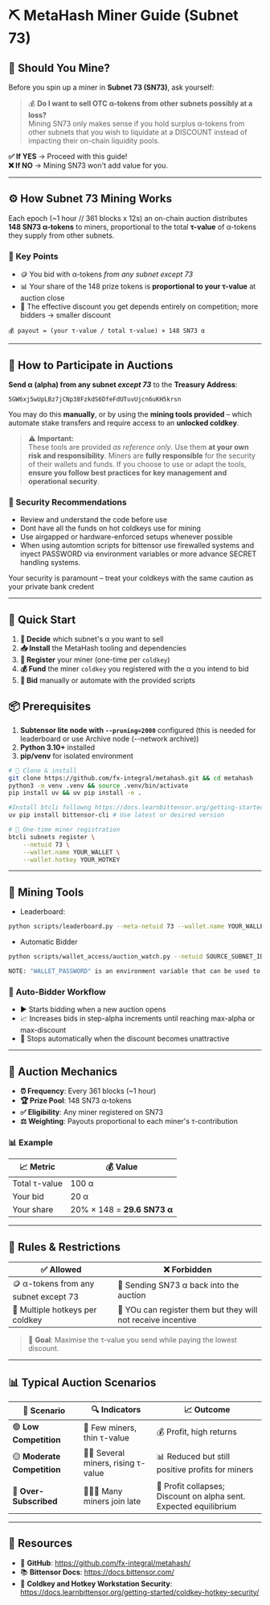 # ⛏️ MetaHash Miner Guide (Subnet 73)

## 🤔 Should You Mine?

Before you spin up a miner in **Subnet 73 (SN73)**, ask yourself:

> 💰 **Do I want to sell OTC α-tokens from other subnets possibly at a loss?**  
> Mining SN73 only makes sense if you hold surplus α-tokens from other subnets that you wish to liquidate at a DISCOUNT instead of impacting their on-chain liquidity pools.

**✅ If YES** → Proceed with this guide!  
**❌ If NO** → Mining SN73 won't add value for you.

---

## ⚙️ How Subnet 73 Mining Works

Each epoch (~1 hour // 361 blocks x 12s) an on-chain auction distributes **148 SN73 α-tokens** to miners, proportional to the total **τ-value** of α-tokens they supply from other subnets.


### 🔑 Key Points
- 🪙 You bid with α-tokens *from any subnet except 73*
- 📊 Your share of the 148 prize tokens is **proportional to your τ-value** at auction close
- 🏁 The effective discount you get depends entirely on competition; more bidders → smaller discount

```
💰 payout = (your τ-value / total τ-value) × 148 SN73 α
```

---

## 🚀 How to Participate in Auctions

**Send α (alpha) from any subnet _except 73_** to the **Treasury Address**:

`5GW6xj5wUpLBz7jCNp38FzkdS6DfeFdUTuvUjcn6uKH5krsn`


You may do this **manually**, or by using the **mining tools provided** – which automate stake transfers and require access to an **unlocked coldkey**.

> ⚠️ **Important:**  
> These tools are provided _as reference only_. Use them **at your own risk and responsibility**. Miners are **fully responsible** for the security of their wallets and funds. If you choose to use or adapt the tools, **ensure you follow best practices for key management and operational security**.

### 🔐 Security Recommendations

- Review and understand the code before use  
- Dont have all the funds on hot coldkeys use for mining 
- Use airgapped or hardware-enforced setups whenever possible
- When using automtion scripts for bittensor use firewalled systems and inyect PASSWORD via environment variables or more advance SECRET handling systems.  

Your security is paramount – treat your coldkeys with the same caution as your private bank credent

---

## 🚀 Quick Start

1. **🎯 Decide** which subnet's α you want to sell  
2. **📥 Install** the MetaHash tooling and dependencies  
3. **📝 Register** your miner (one-time per `coldkey`)  
4. **💰 Fund** the miner `coldkey` you registered with the α you intend to bid  
5. **🎲 Bid** manually or automate with the provided scripts

## 📦 Prerequisites
1. **Subtensor lite node with `--pruning=2000`** configured (this is needed for leaderboard or use Archive node (--network archive))
2. **Python 3.10+** installed
3. **pip/venv** for isolated environment


```bash
# 📂 Clone & install
git clone https://github.com/fx-integral/metahash.git && cd metahash
python3 -m venv .venv && source .venv/bin/activate
pip install uv && uv pip install -e .

#Install btcli followng https://docs.learnbittensor.org/getting-started/install-btcli
uv pip install bittensor-cli # Use latest or desired version

# 🔐 One-time miner registration
btcli subnets register \
    --netuid 73 \
    --wallet.name YOUR_WALLET \
    --wallet.hotkey YOUR_HOTKEY
```

---

## 🔧 Mining Tools

- Leaderboard:
```bash
python scripts/leaderboard.py --meta-netuid 73 --wallet.name YOUR_WALLET --wallet.hotkey YOUR_HOTKEY --network archive
```
- Automatic Bidder
```bash
python scripts/wallet_access/auction_watch.py --netuid SOURCE_SUBNET_ID --source-hotkey SOURCE_HOTKEY_ADDRESS --wallet.name YOUR_WALLET --wallet.hotkey YOUR_HOTKEY --max-alpha 100 --step-alpha 5 --max-discount 8
```

```bash
NOTE: "WALLET_PASSWORD" is an environment variable that can be used to automate wallet operations.  
```

### 🤖 Auto-Bidder Workflow
- ▶️ Starts bidding when a new auction opens
- 📈 Increases bids in step-alpha increments until reaching max-alpha or max-discount
- 🛑 Stops automatically when the discount becomes unattractive

---

## 🎯 Auction Mechanics

- **⏰ Frequency**: Every 361 blocks (~1 hour)
- **🏆 Prize Pool**: 148 SN73 α-tokens
- **✅ Eligibility**: Any miner registered on SN73
- **⚖️ Weighting**: Payouts proportional to each miner's τ-contribution

### 📊 Example

| 📈 Metric | 💰 Value |
|-----------|----------|
| Total τ-value | 100 α |
| Your bid | 20 α |
| Your share | 20% × 148 = **29.6 SN73 α** |

---

## 📜 Rules & Restrictions

| ✅ **Allowed** | ❌ **Forbidden** |
|----------------|------------------|
| 🪙 α-tokens from any subnet except 73 | 🚫 Sending SN73 α back into the auction |
| 🔄 Multiple hotkeys per coldkey | 🚫 YOu can register them but they will not receive incentive |

> 🎯 **Goal**: Maximise the τ-value you send while paying the lowest discount.

---

## 📊 Typical Auction Scenarios

| 🎯 Scenario | 🔍 Indicators | 📈 Outcome |
|-------------|---------------|------------|
| 🟢 **Low Competition** | 👥 Few miners, thin τ-value | 💰 Profit, high returns |
| 🟡 **Moderate Competition** | 👥👥 Several miners, rising τ-value | 📊 Reduced but still positive profits for miners |
| 🔴 **Over-Subscribed** | 👥👥👥 Many miners join late | 💸 Profit collapses; Discount on alpha sent. Expected equilibrium |

---

## 🔗 Resources

- 📁 **GitHub**: https://github.com/fx-integral/metahash/
- 📚 **Bittensor Docs**: https://docs.bittensor.com/
- 🔐 **Coldkey and Hotkey Workstation Security**: https://docs.learnbittensor.org/getting-started/coldkey-hotkey-security/
